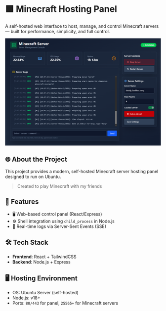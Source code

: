 # 🟩 Minecraft Hosting Panel

A self-hosted web interface to host, manage, and control Minecraft servers — built for performance, simplicity, and full control.

![Minecraft Hosting Screenshot](./screenshot.png)

## 🌐 About the Project

This project provides a modern, self-hosted Minecraft server hosting panel designed to run on Ubuntu.

> Created to play Minecraft with my friends

## 🚀 Features

- 🖥️ Web-based control panel (React/Express)
- ⚙️ Shell integration using `child_process` in Node.js
- 📡 Real-time logs via Server-Sent Events (SSE)

## 🛠 Tech Stack

- **Frontend**: React + TailwindCSS
- **Backend**: Node.js + Express

## 🖥️ Hosting Environment

- OS: Ubuntu Server (self-hosted)
- Node.js: v18+
- Ports: `80/443` for panel, `25565+` for Minecraft servers
